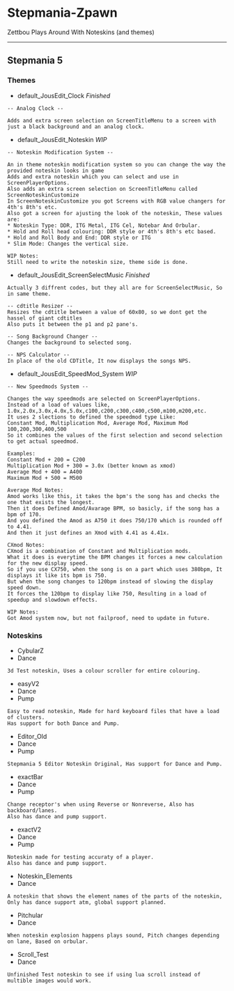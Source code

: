 Stepmania-Zpawn
===============

Zettbou Plays Around With Noteskins (and themes)

------------------------------------------------

Stepmania 5
-----------

### Themes 

* default_JousEdit_Clock *Finished*

```
-- Analog Clock --

Adds and extra screen selection on ScreenTitleMenu to a screen with just a black background and an analog clock.
```

* default_JousEdit_Noteskin *WIP*

```
-- Noteskin Modification System --

An in theme noteskin modification system so you can change the way the provided noteskin looks in game
Adds and extra noteskin which you can select and use in ScreenPlayerOptions.
Also adds an extra screen selection on ScreenTitleMenu called ScreenNoteskinCustomize
In ScreenNoteskinCustomize you got Screens with RGB value changers for 4th's 8th's etc.
Also got a screen for ajusting the look of the noteskin, These values are:
* Noteskin Type: DDR, ITG Metal, ITG Cel, Notebar And Orbular.
* Hold and Roll head colouring: DDR style or 4th's 8th's etc based.
* Hold and Roll Body and End: DDR style or ITG
* Slim Mode: Changes the vertical size.
```
```
WIP Notes:
Still need to write the noteskin size, theme side is done.
```

* default_JousEdit_ScreenSelectMusic *Finished*

```
Actually 3 diffrent codes, but they all are for ScreenSelectMusic, So in same theme.

-- cdtitle Resizer --
Resizes the cdtitle between a value of 60x80, so we dont get the hassel of giant cdtitles
Also puts it between the p1 and p2 pane's.

-- Song Background Changer --
Changes the background to selected song.

-- NPS Calculator --
In place of the old CDTitle, It now displays the songs NPS.
```

* default_JousEdit_SpeedMod_System *WIP*

```
-- New Speedmods System --

Changes the way speedmods are selected on ScreenPlayerOptions.
Instead of a load of values like, 1.0x,2.0x,3.0x,4.0x,5.0x,c100,c200,c300,c400,c500,m100,m200,etc.
It uses 2 slections to defined the speedmod type Like:
Constant Mod, Multiplication Mod, Average Mod, Maximum Mod
100,200,300,400,500
So it combines the values of the first selection and second selection to get actual speedmod.

Examples:
Constant Mod + 200 = C200
Multiplication Mod + 300 = 3.0x (better known as xmod)
Average Mod + 400 = A400 
Maximum Mod + 500 = M500

Average Mod Notes:
Amod works like this, it takes the bpm's the song has and checks the one that exists the longest.
Then it does Defined Amod/Avarage BPM, so basicly, if the song has a bpm of 170.
And you defined the Amod as A750 it does 750/170 which is rounded off to 4.41.
And then it just defines an Xmod with 4.41 as 4.41x.

CXmod Notes:
CXmod is a combination of Constant and Multiplication mods.
What it does is everytime the BPM changes it forces a new calculation for the new display speed.
So if you use CX750, when the song is on a part which uses 380bpm, It displays it like its bpm is 750.
But when the song changes to 120bpm instead of slowing the display speed down.
It forces the 120bpm to display like 750, Resulting in a load of speedup and slowdown effects.
```
```
WIP Notes:
Got Amod system now, but not failproof, need to update in future.
```

### Noteskins

* CybularZ
 * Dance

```
3d Test noteskin, Uses a colour scroller for entire colouring.
```

* easyV2
 * Dance
 * Pump

```
Easy to read noteskin, Made for hard keyboard files that have a load of clusters.
Has support for both Dance and Pump.
```

* Editor_Old
 * Dance
 * Pump

```
Stepmania 5 Editor Noteskin Original, Has support for Dance and Pump.
```

* exactBar
 * Dance
 * Pump

```
Change receptor's when using Reverse or Nonreverse, Also has backboard/lanes.
Also has dance and pump support.
```

* exactV2
 * Dance
 * Pump

```
Noteskin made for testing accuraty of a player.
Also has dance and pump support.
```

* Noteskin_Elements
 * Dance

```
A noteskin that shows the element names of the parts of the noteskin, Only has dance support atm, global support planned.
```

* Pitchular
 * Dance

```
When noteskin explosion happens plays sound, Pitch changes depending on lane, Based on orbular.
```

* Scroll_Test
 * Dance

```
Unfinished Test noteskin to see if using lua scroll instead of multible images would work.
```
